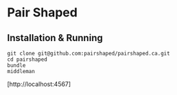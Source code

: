 # Pair Shaped

## Installation & Running

    git clone git@github.com:pairshaped/pairshaped.ca.git
    cd pairshaped
    bundle
    middleman

[http://localhost:4567]
